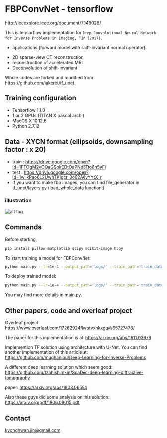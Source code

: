 # FBPConvNet - tensorflow
http://ieeexplore.ieee.org/document/7949028/

This is tensorflow implementation for ``Deep Convolutional Neural Network for Inverse Problems in Imaging, TIP (2017)``.
- applications (forward model with shift-invariant normal operator):
* 2D sparse-view CT reconstruction 
* reconstruction of accelerated MRI
* Deconvolution of shift-invariant

Whole codes are forked and modified from https://github.com/jakeret/tf_unet.

## Training configuration
* Tensorflow 1.1.0
* 1 or 2 GPUs (TITAN X pascal arch.)
* MacOS X 10.12.6
* Python 2.7.12

## Data - XYCN format (ellipsoids, downsampling factor : x 20)
* train : https://drive.google.com/open?id=1FTOgM2vOQaGSokEDtOaPNdBTto6h5yFi
* test : https://drive.google.com/open?id=1w_kPao6L2UwhTKIgcr_3o62A6vYYtX_r
* If you want to make fbp images, you can find file_generator in tf_unet/layers.py (load_whole_data function.)

### illustration
![alt tag](https://github.com/panakino/fbpconv_tf/blob/master/structure.png)

## Commands
Before starting,
```bash
pip install pillow matplotlib scipy scikit-image h5py
```

To start training a model for FBPConvNet:
```bash
python main.py --lr=1e-4 --output_path='logs/' --train_path='train_data/*.mat' --test_path='test_data/*.mat' --features_root=32 --layers=5 
```

To deploy trained model:
```bash
python main.py --lr=1e-4 --output_path='logs/' --train_path='train_data/*.mat' --test_path='test_data/*.mat' --features_root=32 --layers=5 --is_training=False
```

You may find more details in main.py.

## Other papers, code and overleaf project

Overleaf project
https://www.overleaf.com/17262924fkvbtvxhkxgq#/65727478/

The paper for this inplementation is at: https://arxiv.org/abs/1611.03679

Implemention TF solution using architecture with U-Net.
You can find another implementation of this article at:
https://github.com/mughanibu/Deep-Learning-for-Inverse-Problems


A different deep learning solution which seem good:
https://github.com/tzahishimkin/ScaDec-deep-learning-diffractive-tomography


paper:
https://arxiv.org/abs/1803.06594

Also these guys did some analysis on this solution:
https://arxiv.org/pdf/1806.08015.pdf



## Contact
kyonghwan.jin@gmail.com


